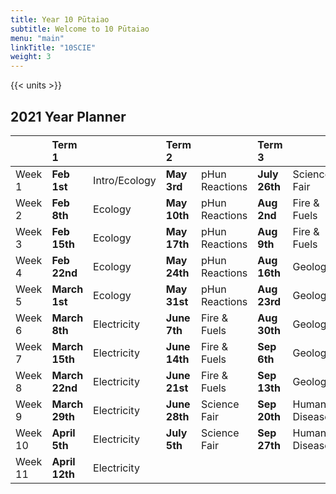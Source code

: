```yaml
---
title: Year 10 Pūtaiao
subtitle: Welcome to 10 Pūtaiao
menu: "main"
linkTitle: "10SCIE"
weight: 3
---
```


{{< units >}}

## 2021 Year Planner

|         | Term 1         |               | Term 2        |                | Term 3        |                | Term 4       |                  |
|:--------|:---------------|:--------------|:--------------|:---------------|:--------------|:---------------|:-------------|:-----------------|
| Week 1  | __Feb 1st__    | Intro/Ecology | __May 3rd__   | pHun Reactions | __July 26th__ | Science Fair   | __Oct 18th__ | Human Diseases   |
| Week 2  | __Feb 8th__    | Ecology       | __May 10th__  | pHun Reactions | __Aug 2nd__   | Fire & Fuels   | __Oct 25th__ | Human Diseases   |
| Week 3  | __Feb 15th__   | Ecology       | __May 17th__  | pHun Reactions | __Aug 9th__   | Fire & Fuels   | __Nov 1st__  | Human Diseases   |
| Week 4  | __Feb 22nd__   | Ecology       | __May 24th__  | pHun Reactions | __Aug 16th__  | Geology        | __Nov 8th__  | _Revision_       |
| Week 5  | __March 1st__  | Ecology       | __May 31st__  | pHun Reactions | __Aug 23rd__  | Geology        | __Nov 15th__ | __Junior Exams__ |
| Week 6  | __March 8th__  | Electricity   | __June 7th__  | Fire & Fuels   | __Aug 30th__  | Geology        | __Nov 22nd__ | End of Year      |
| Week 7  | __March 15th__ | Electricity   | __June 14th__ | Fire & Fuels   | __Sep 6th__   | Geology        | __Nov 29th__ | End of Year      |
| Week 8  | __March 22nd__ | Electricity   | __June 21st__ | Fire & Fuels   | __Sep 13th__  | Geology        | __Dec 6th__  | End of Year      |
| Week 9  | __March 29th__ | Electricity   | __June 28th__ | Science Fair   | __Sep 20th__  | Human Diseases | __Dec 13th__ | End of Year      |
| Week 10 | __April 5th__  | Electricity   | __July 5th__  | Science Fair   | __Sep 27th__  | Human Diseases |              |                  |
| Week 11 | __April 12th__ | Electricity   |               |                |               |                |              |                  |
